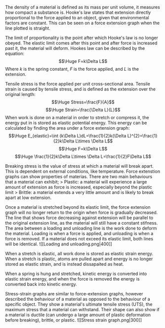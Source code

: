 The density of a material is defined as its mass per unit volume, it measures how compact a substance is. Hooke's law states that extension directly proportional to the force applied to an object, given that environmental factors are constant. This can be seen on a force extension graph when the line plotted is straight.

The limit of proportionality is the point after which Hooke's law is no longer obeyed. The elastic limit comes after this point and after force is increased past it, the material will deform. Hookes law can be described by the equation:
$$\Huge F=k\Delta L$$
Where $k$ is the spring constant, $F$ is the force applied, and $L$ is the extension.

Tensile stress is the force applied per unit cross-sectional area. Tensile strain is caused by tensile stress, and is defined as the extension over the original length:
$$\Huge Stress=\frac{F}{A}$$
$$\Huge Strain=\frac{\Delta L}{L}$$
When work is done on a material in order to stretch or compress it, the energy put in is stored as elastic potential energy. This energy can be calculated by finding the area under a force extension graph:
$$\Huge E_{elastic}=\int (k\Delta L)dL=\frac{1}{2}k(\Delta L)^{2}=\frac{1}{2}k\Delta L\times \Delta L$$
$$\Huge F=k\Delta L$$
$$\Huge \frac{1}{2}k\Delta L\times \Delta L=\frac{1}{2}F\Delta L$$

Breaking stress is the value of stress at which a material will break apart. This is dependent on external conditions, like temperature. Force extenstion graphs can show properties of materias. There are two main behaviours that a material can exhibit;
\> Plastic: a material will experience a large amount of extension as force is increased, especially beyond the plastic limit
\> Brittle: a material extends a very little amount and is likely to break apart at low extension.

Once a material is stretched beyond its elastic limit, the force extension graph will no longer return to the origin when force is gradually decreased. The line that shows force decreasing against extension will be parallel to the original extension line, as the material will still have a constant stifness. The area between a loading and unloading line is the work done to deform the material. Loading is when a force is applied, and unloading is when a force is removed. If a material does not exceed its elastic limit, both lines will be identical.
![[Loading and unloading.png|400]]

When a stretch is elastic, all work done is stored as elastic strain energy. When a stretch is plastic, atoms are pulled apart and energy is no longer stored as elastic strain, and is instead dissapaited as heat.

When a spring is hung and stretched, kinetic energy is converted into elastic strain energy, and when the force is removed the energy is converted back into kinetic energy.

Stress-strain graphs are similar to force-extension graphs, however described the behaviour of a material as opposed to the behaviour of a specific object. They show a material's ultimate tensile stress (UTS), the maximum stress that a material can withstand. Their shape can also show if a material is ductile (can undergo a large amount of plastic deformation before breaking), brittle, or plastic.
![[Stress strain graph.png|300]]

